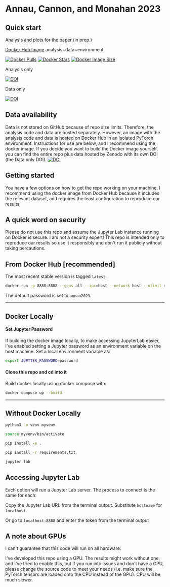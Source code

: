 # Annau, Cannon, and Monahan 2023

## Quick start

Analysis and plots for [the paper]() (in prep.)

[Docker Hub Image](https://hub.docker.com/r/nannau/annau-2023) analysis+data+environment

[![Docker Pulls](https://badgen.net/docker/pulls/trueosiris/godaddypy?icon=docker&label=pulls)](https://hub.docker.com/r/nannau/annau-2023)
[![Docker Stars](https://badgen.net/docker/stars/trueosiris/godaddypy?icon=docker&label=stars)](https://hub.docker.com/r/nannau/annau-2023)
[![Docker Image Size](https://badgen.net/docker/size/trueosiris/godaddypy?icon=docker&label=image%20size)](https://hub.docker.com/r/nannau/annau-2023)

Analysis only

[![DOI](https://zenodo.org/badge/584905308.svg)](https://zenodo.org/badge/latestdoi/584905308)

Data only

[![DOI](https://zenodo.org/badge/DOI/10.5281/zenodo.7604278.svg)](https://doi.org/10.5281/zenodo.7604278)

## Data availability
Data is not stored on GitHub because of repo size limits. Therefore, the analysis code and data are hosted separately. However, an image with the analysis code and data is hosted on Docker Hub in an isolated PyTorch environment. Instructions for use are below, and I recommend using the docker image. If you decide you want to build the Docker image yourself, you can find the entire repo plus data hosted by Zenodo with its own DOI (the Data only DOI).
[![DOI](https://zenodo.org/badge/DOI/10.5281/zenodo.7604278.svg)](https://doi.org/10.5281/zenodo.7604278)

## Getting started

You have a few options on how to get the repo working on your machine. I recommend using the docker image from Docker Hub because it includes the relevant dataset, and requires the least configuration to reproduce our results.

## A quick word on security
Please do not use this repo and assume the Jupyter Lab instance running on Docker is secure. I am not a security expert! This repo is intended only to reproduce our results so use it responsibly and don't run it publicly without taking percautions.

## From Docker Hub [recommended]

The most recent stable version is tagged `latest`.

```bash
docker run -p 8888:8888 --gpus all --ipc=host --network host --ulimit memlock=-1 --ulimit stack=67108864 -it --rm nannau/annau-2023:latest
```

The default password is set to `annau2023`. 

---

## Docker Locally

#### Set Jupyter Password
If building the docker image locally, to make accessing JupyterLab easier, I've enabled setting a Jupyter password as an environment variable on the host machine. Set a local environment variable as:

```bash
export JUPYTER_PASSWORD=password
```

#### Clone this repo and cd into it

Build docker locally using docker compose with:

```bash
docker compose up --build
```
---
## Without Docker Locally
```bash
python3 -m venv myvenv
```
```bash
source myvenv/bin/activate
```
```bash
pip install -e .
```
```bash
pip install -r requirements.txt
```
```bash
jupyter lab
```

## Accessing Jupyter Lab
Each option will run a Jupyter Lab server. The process to connect is the same for each:

Copy the Jupyter Lab URL from the terminal output. Substitute `hostname` for `localhost`. 

Or go to `localhost:8888` and enter the token from the terminal output


## A note about GPUs
I can't guarantee that this code will run on all hardware.

I've developed this repo using a GPU. The results might work without one, and I've tried to enable this, but if you run into issues and don't have a GPU, please change the source code to meet your needs (i.e. make sure the PyTorch tensors are loaded onto the CPU instead of the GPU). CPU will be much slower. 

